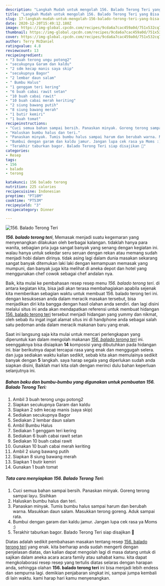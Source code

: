 ```yaml
---
description: "Langkah Mudah untuk mengolah 156. Balado Terong Teri yang Bisa Manjain Lidah"
title: "Langkah Mudah untuk mengolah 156. Balado Terong Teri yang Bisa Manjain Lidah"
slug: 17-langkah-mudah-untuk-mengolah-156-balado-terong-teri-yang-bisa-manjain-lidah
date: 2020-12-20T15:49:12.180Z
image: https://img-global.cpcdn.com/recipes/9cda6a7cac459a0d/751x532cq70/156-balado-terong-teri-foto-resep-utama.jpg
thumbnail: https://img-global.cpcdn.com/recipes/9cda6a7cac459a0d/751x532cq70/156-balado-terong-teri-foto-resep-utama.jpg
cover: https://img-global.cpcdn.com/recipes/9cda6a7cac459a0d/751x532cq70/156-balado-terong-teri-foto-resep-utama.jpg
author: Terry McDaniel
ratingvalue: 4.8
reviewcount: 13
recipeingredient:
- "3 buah terong ungu potong2"
- "secukupnya Garam dan kaldu"
- "2 sdm kecap manis saya skip"
- "secukupnya Bagor"
- "2 lembar daun salam"
- " Bumbu Halus"
- "1 genggam teri kering"
- "6 buah cabai rawit setan"
- "10 buah cabai rawit"
- "10 buah cabai merah keriting"
- "2 siung bawang putih"
- "8 siung bawang merah"
- "1 butir kemiri"
- "1 buah tomat"
recipeinstructions:
- "Cuci semua bahan sampai bersih. Panaskan minyak. Goreng terong sampai layu. Sisihkan"
- "Haluskan bumbu halus dan teri."
- "Panaskan minyak. Tumis bumbu halus sampai harum dan berubah warna. Masukkan daun salam. Masukkan terong goreng. Aduk sampai rata."
- "Bumbui dengan garam dan kaldu jamur. Jangan lupa cek rasa ya Moms :)"
- "Terakhir taburkan bagor. Balado Terong Teri siap disajikan 🥰"
categories:
- Resep
tags:
- 156
- balado
- terong

katakunci: 156 balado terong 
nutrition: 225 calories
recipecuisine: Indonesian
preptime: "PT18M"
cooktime: "PT53M"
recipeyield: "3"
recipecategory: Dinner

---
```



![156. Balado Terong Teri](https://img-global.cpcdn.com/recipes/9cda6a7cac459a0d/751x532cq70/156-balado-terong-teri-foto-resep-utama.jpg)

<b><i>156. balado terong teri</i></b>, Memasak menjadi suatu kegemaran yang menyenangkan dilakukan oleh berbagai kalangan. tidaklah hanya para wanita, sebagian pria juga sangat banyak yang senang dengan kegiatan ini. walau hanya untuk sekedar seru seruan dengan rekan atau memang sudah menjadi hobi dalam dirinya. tidak asing lagi dalam dunia masakan sekarang sangat banyak ditemukan laki laki dengan kemampuan memasak yang mumpuni, dan banyak juga kita melihat di aneka depot dan hotel yang menggunakan chef cowok sebagai chef andalan nya.



Baik, kita mulai ke pembahasan resep resep menu <i>156. balado terong teri</i>. di antara kegiatan kita, bisa jadi akan terasa membahagiakan apabila sejenak kita memberikan sebagian waktu untuk membuat 156. balado terong teri ini. dengan kesuksesan anda dalam meracik masakan tersebut, bisa menjadikan diri kita bangga dengan hasil olahan anda sendiri. dan lagi disini melalui situs ini anda akan mendapatkan referensi untuk membuat hidangan <u>156. balado terong teri</u> tersebut menjadi hidangan yang yummy dan nikmat, oleh sebab itu ingat ingat alamat situs ini di handphone anda sebagai salah satu pedoman anda dalam meracik makanan baru yang enak.


Saat ini langsung saja kita mulai untuk mencari perlengkapan yang diperuntuk kan dalam mengolah makanan <u><i>156. balado terong teri</i></u> ini. seenggaknya bisa disiapkan <b>14</b> komposisi yang dibutuhkan pada hidangan ini. biar berikutnya dapat tercapai rasa yang enak dan menggugah selera. dan juga sediakan waktu kalian sedikit, sebab kita akan memulainya sedikit banyak dengan <b>5</b> langkah. saya harap segala yang diperlukan sudah anda siapkan disini, Baiklah mari kita olah dengan merinci dulu bahan keperluan selanjutnya ini.

<!--inarticleads1-->

##### Bahan baku dan bumbu-bumbu yang digunakan untuk pembuatan 156. Balado Terong Teri:

1. Ambil 3 buah terong ungu potong2
1. Siapkan secukupnya Garam dan kaldu
1. Siapkan 2 sdm kecap manis (saya skip)
1. Sediakan secukupnya Bagor
1. Sediakan 2 lembar daun salam
1. Ambil  Bumbu Halus
1. Sediakan 1 genggam teri kering
1. Sediakan 6 buah cabai rawit setan
1. Sediakan 10 buah cabai rawit
1. Gunakan 10 buah cabai merah keriting
1. Ambil 2 siung bawang putih
1. Siapkan 8 siung bawang merah
1. Siapkan 1 butir kemiri
1. Gunakan 1 buah tomat




<!--inarticleads2-->

##### Tata cara menyiapkan 156. Balado Terong Teri:

1. Cuci semua bahan sampai bersih. Panaskan minyak. Goreng terong sampai layu. Sisihkan
1. Haluskan bumbu halus dan teri.
1. Panaskan minyak. Tumis bumbu halus sampai harum dan berubah warna. Masukkan daun salam. Masukkan terong goreng. Aduk sampai rata.
1. Bumbui dengan garam dan kaldu jamur. Jangan lupa cek rasa ya Moms :)
1. Terakhir taburkan bagor. Balado Terong Teri siap disajikan 🥰




Diatas adalah sedikit pembahasan masakan tentang resep <u>156. balado terong teri</u> yang enak. kita berharap anda sudah mengerti dengan penjelasan diatas, dan kalian dapat mengolah lagi di masa datang untuk di sajikan dalam aneka acara acara family atau sahabat kamu. kita dapat mengkolaborasi resep resep yang tertulis diatas selaras dengan harapan anda, sehingga olahan <b>156. balado terong teri</b> ini bisa menjadi lebih endess dan sempurna lagi. demikian penjabaran singkat ini, sampai jumpa kembali di lain waktu. kami harap hari kamu menyenangkan.
